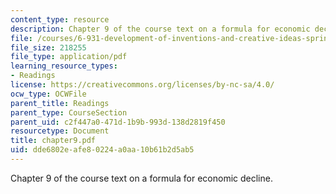```yaml
---
content_type: resource
description: Chapter 9 of the course text on a formula for economic decline.
file: /courses/6-931-development-of-inventions-and-creative-ideas-spring-2008/dde6802eafe80224a0aa10b61b2d5ab5_chapter9.pdf
file_size: 218255
file_type: application/pdf
learning_resource_types:
- Readings
license: https://creativecommons.org/licenses/by-nc-sa/4.0/
ocw_type: OCWFile
parent_title: Readings
parent_type: CourseSection
parent_uid: c2f447a0-471d-1b9b-993d-138d2819f450
resourcetype: Document
title: chapter9.pdf
uid: dde6802e-afe8-0224-a0aa-10b61b2d5ab5
---
```

Chapter 9 of the course text on a formula for economic decline.